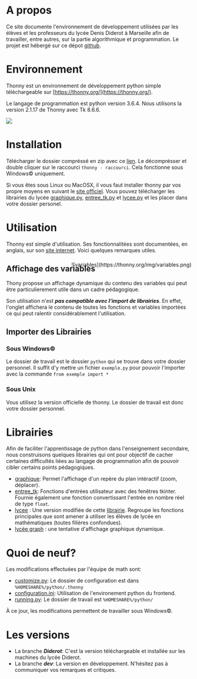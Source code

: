 # A propos
Ce site documente l'environnement de développement utilisées par les élèves et les professeurs du lycée Denis Diderot à Marseille afin de travailler, entre autres, sur la partie algorithmique et programmation. Le projet est hébergé sur ce dépot [github](https://github.com/cspaier/thonny).

# Environnement
Thonny est un environnement de développement python simple téléchargeable sur [https://thonny.org/](https://thonny.org/).

Le langage de programmation est python version 3.6.4. Nous utilisons la version 2.1.17 de Thonny avec Tk 8.6.6.


![](https://thonny.org/img/screenshot.png)


# Installation
Télécharger le dossier compréssé en zip avec ce [lien](https://github.com/cspaier/thonny/archive/diderot.zip). Le décomprésser et double cliquer sur le raccourci `thonny - raccourci`. Cela fonctionne sous Windows© uniquement.

Si vous êtes sous Linux ou MacOSX, il vous faut installer thonny par vos propre moyens en suivant le [site officiel](https://thonny.org). Vous pouvez télécharger les librairies du lycée [graphique.py](https://cdn.jsdelivr.net/gh/cspaier/thonny@diderot/Thonny/Lib/site-packages/graphique.py), [entree_tk.py](https://cdn.jsdelivr.net/gh/cspaier/thonny@diderot/Thonny/Lib/site-packages/entree_tk.py) et [lycee.py](https://cdn.jsdelivr.net/gh/cspaier/thonny@diderot/Thonny/Lib/site-packages/lycee.py) et les placer dans votre dossier personel.

# Utilisation

Thonny est simple d'utilisation. Ses fonctionnalitées sont documentées, en anglais, sur son [site internet](https://thonny.org/).
Voici quelques remarques utiles.



## Affichage des variables
<div style="float: right;margin-top:-50px!important;"> ![variables](https://thonny.org/img/variables.png)</div>
Thony propose un affichage dynamique du contenu des variables qui peut être particulierement utile dans un cadre pédagogique.

Son utilisation n'est ***pas compatible avec l'import de librairies***. En effet, l'onglet affichera le contenu de toutes les fonctions et variables importées ce qui peut ralentir considérablement l'utilisation.

## Importer des Librairies
### Sous Windows©
Le dossier de travail est le dossier `python` qui se trouve dans votre dossier personnel. Il suffit d'y mettre un fichier `exemple.py` pour pouvoir l'importer avec la commande `from exemple import *`

### Sous Unix
Vous utilisez la version officielle de thonny. Le dossier de travail est donc votre dossier personnel.

# Librairies
Afin de faciliter l'apprentissage de python dans l'enseignement secondaire, nous construisons quelques librairies qui ont pour objectif de cacher certaines difficultés liées au langage de programmation afin de pouvoir cibler certains points pédagogiques.

- [graphique](librairies/graphique.md): Permet l'affichage d'un repère du plan intéractif (zoom, déplacer).
- [entree_tk](librairies/entree_tk.md): Fonctions d'entrées utilisateur avec des fenêtres tkinter. Fournie également une fonction convertissant l'entrée en nombre réel de type `float`.
- [lycee](https://github.com/cspaier/thonny/blob/diderot/Thonny/Lib/site-packages/lycee.py) : Une version modifiée de cette [librairie](http://download.tuxfamily.org/amienspython/lycee.py). Regroupe les fonctions principales que sont amener à utiliser les élèves de lycée en mathématiques (toutes filières confondues).
- [lycée graph](https://github.com/cspaier/thonny/blob/diderot/Thonny/Lib/site-packages/lycee_graph.py) : une tentative d'affichage graphique dynamique.


# Quoi de neuf?

Les modifications effectuées par l'équipe de math sont:

- [customize.py](https://github.com/cspaier/thonny/blob/diderot/Thonny/Lib/site-packages/thonny/customize.py): Le dossier de configuration est dans `%HOMESHARE%/python/.thonny`
- [configuration.ini](https://github.com/cspaier/thonny/blob/diderot/Thonny/Lib/site-packages/thonny/user_dir_template/configuration.ini): Utilisation de l'environement python du frontend.
- [running.py](https://github.com/cspaier/thonny/blob/diderot/Thonny/Lib/site-packages/thonny/running.py#L41): Le dossier de travail est `%HOMESHARE%/python/`

À ce jour, les modifications permettent de travailler sous Windows©.


# Les versions
- La branche ***Diderot***: C'est la version téléchargeable et installée sur les machines du lycée Diderot.
- La branche ***dev***: La version en développement. N'hésitez pas à communiquer vos remarques et critiques.

